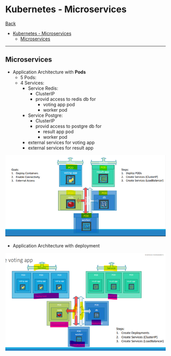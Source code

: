 # Kubernetes - Microservices

[Back](../index.md)

- [Kubernetes - Microservices](#kubernetes---microservices)
  - [Microservices](#microservices)

---

## Microservices

- Application Architecture with **Pods**
  - 5 Pods:
  - 4 Services:
    - Service Redis:
      - ClusterIP
      - provid access to redis db for
        - voting app pod
        - worker pod
    - Service Postgre:
      - ClusterIP
      - provid access to postgre db for
        - result app pod
        - worker pod
    - external services for voting app
    - external services for result app

![pic](./pic/microservices01.png)

- Application Architecture with deployment

![pic](./pic/microservices02.png)
